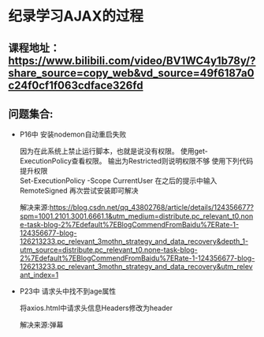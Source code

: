 # 纪录学习AJAX的过程

## 课程地址：https://www.bilibili.com/video/BV1WC4y1b78y/?share_source=copy_web&vd_source=49f6187a0c24f0cf1f063cdface326fd

## 问题集合:
  *  P16中 安装nodemon自动重启失败

      因为在此系统上禁止运行脚本，也就是说没有权限。
      使用get-ExecutionPolicy查看权限。
      输出为Restricted则说明权限不够
      使用下列代码提升权限  
      Set-ExecutionPolicy -Scope CurrentUser
      在之后的提示中输入RemoteSigned
      再次尝试安装即可解决

      解决来源:https://blog.csdn.net/qq_43802768/article/details/124356677?spm=1001.2101.3001.6661.1&utm_medium=distribute.pc_relevant_t0.none-task-blog-2%7Edefault%7EBlogCommendFromBaidu%7ERate-1-124356677-blog-126213233.pc_relevant_3mothn_strategy_and_data_recovery&depth_1-utm_source=distribute.pc_relevant_t0.none-task-blog-2%7Edefault%7EBlogCommendFromBaidu%7ERate-1-124356677-blog-126213233.pc_relevant_3mothn_strategy_and_data_recovery&utm_relevant_index=1

      
  *  P23中 请求头中找不到age属性

      将axios.html中请求头信息Headers修改为header

      解决来源:弹幕

      


